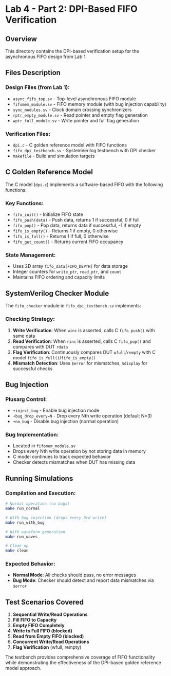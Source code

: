 # Lab 4 - Part 2: DPI-Based FIFO Verification

## Overview
This directory contains the DPI-based verification setup for the asynchronous FIFO design from Lab 1.

## Files Description

### Design Files (from Lab 1):
- `async_fifo_top.sv` - Top-level asynchronous FIFO module
- `fifomem_module.sv` - FIFO memory module (with bug injection capability)
- `sync_modules.sv` - Clock domain crossing synchronizers  
- `rptr_empty_module.sv` - Read pointer and empty flag generation
- `wptr_full_module.sv` - Write pointer and full flag generation

### Verification Files:
- `dpi.c` - C golden reference model with FIFO functions
- `fifo_dpi_testbench.sv` - SystemVerilog testbench with DPI checker
- `Makefile` - Build and simulation targets

## C Golden Reference Model

The C model (`dpi.c`) implements a software-based FIFO with the following functions:

### Key Functions:
- `fifo_init()` - Initialize FIFO state
- `fifo_push(data)` - Push data, returns 1 if successful, 0 if full
- `fifo_pop()` - Pop data, returns data if successful, -1 if empty  
- `fifo_is_empty()` - Returns 1 if empty, 0 otherwise
- `fifo_is_full()` - Returns 1 if full, 0 otherwise
- `fifo_get_count()` - Returns current FIFO occupancy

### State Management:
- Uses 2D array `fifo_data[FIFO_DEPTH]` for data storage
- Integer counters for `write_ptr`, `read_ptr`, and `count`
- Maintains FIFO ordering and capacity limits

## SystemVerilog Checker Module

The `fifo_checker` module in `fifo_dpi_testbench.sv` implements:

### Checking Strategy:
1. **Write Verification**: When `winc` is asserted, calls C `fifo_push()` with same data
2. **Read Verification**: When `rinc` is asserted, calls C `fifo_pop()` and compares with DUT `rdata`
3. **Flag Verification**: Continuously compares DUT `wfull`/`rempty` with C model `fifo_is_full()`/`fifo_is_empty()`
4. **Mismatch Detection**: Uses `$error` for mismatches, `$display` for successful checks

## Bug Injection

### Plusarg Control:
- `+inject_bug` - Enable bug injection mode
- `+bug_drop_every=N` - Drop every Nth write operation (default N=3)
- `+no_bug` - Disable bug injection (normal operation)

### Bug Implementation:
- Located in `fifomem_module.sv`
- Drops every Nth write operation by not storing data in memory
- C model continues to track expected behavior
- Checker detects mismatches when DUT has missing data

## Running Simulations

### Compilation and Execution:
```bash
# Normal operation (no bugs)
make run_normal

# With bug injection (drops every 3rd write)
make run_with_bug

# With waveform generation
make run_waves

# Clean up
make clean
```

### Expected Behavior:
- **Normal Mode**: All checks should pass, no error messages
- **Bug Mode**: Checker should detect and report data mismatches via `$error`

## Test Scenarios Covered

1. **Sequential Write/Read Operations**
2. **Fill FIFO to Capacity** 
3. **Empty FIFO Completely**
4. **Write to Full FIFO (blocked)**
5. **Read from Empty FIFO (blocked)**
6. **Concurrent Write/Read Operations**
7. **Flag Verification** (wfull, rempty)

The testbench provides comprehensive coverage of FIFO functionality while demonstrating the effectiveness of the DPI-based golden reference model approach.
